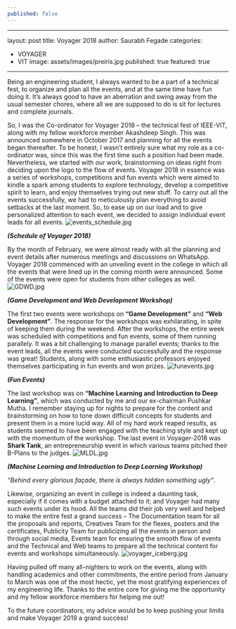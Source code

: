 ```yaml
---
published: false
---
```

---
layout: post
title: Voyager 2018
author: Saurabh Fegade
categories:
  - VOYAGER
  - VIT
image: assets/images/preiris.jpg
published: true
featured: true
---
Being an engineering student, I always wanted to be a part of a technical fest, to organize and plan all the events, and at the same time have fun doing it. It’s always good to have an aberration and swing away from the usual semester chores, where all we are supposed to do is sit for lectures and complete journals. 

So, I was the Co-ordinator for Voyager 2018 – the technical fest of IEEE-VIT, along with my fellow workforce member Akashdeep Singh. This was announced somewhere in October 2017 and planning for all the events began thereafter. To be honest, I wasn’t entirely sure what my role as a co-ordinator was, since this was the first time such a position had been made. Nevertheless, we started with our work, brainstorming on ideas right from deciding upon the logo to the flow of events. Voyager 2018 in essence was a series of workshops, competitions and fun events which were aimed to kindle a spark among students to explore technology, develop a competitive spirit to learn, and enjoy themselves trying out new stuff. To carry out all the events successfully, we had to meticulously plan everything to avoid setbacks at the last moment. So, to ease up on our load and to give personalized attention to each event, we decided to assign individual event leads for all events.
![events_schedule.jpg]({{site.baseurl}}/_posts/events_schedule.jpg)
 
**_(Schedule of Voyager 2018)_**

By the month of February, we were almost ready with all the planning and event details after numerous meetings and discussions on WhatsApp. Voyager 2018 commenced with an unveiling event in the college in which all the events that were lined up in the coming month were announced. Some of the events were open for students from other colleges as well. 
![GDWD.jpg]({{site.baseurl}}/_posts/GDWD.jpg)


**_(Game Development and Web Development Workshop)_**

The first two events were workshops on **“Game Development”** and **“Web Development”**. The response for the workshops was exhilarating, in spite of keeping them during the weekend. After the workshops, the entire week was scheduled with competitions and fun events, some of them running parallely. It was a bit challenging to manage parallel events; thanks to the event leads, all the events were conducted successfully and the response was great! Students, along with some enthusiastic professors enjoyed themselves participating in fun events and won prizes. 
![funevents.jpg]({{site.baseurl}}/_posts/funevents.jpg)


**_(Fun Events)_**

The last workshop was on **“Machine Learning and Introduction to Deep Learning”**, which was conducted by me and our ex-chairman Pushkar Mutha. I remember staying up for nights to prepare for the content and brainstorming on how to tone down difficult concepts for students and present them in a more lucid way. All of my hard work reaped results, as students seemed to have been engaged with the teaching style and kept up with the momentum of the workshop. The last event in Voyager-2018 was **Shark Tank**, an entrepreneurship event in which various teams pitched their B-Plans to the judges. 
![MLDL.jpg]({{site.baseurl}}/_posts/MLDL.jpg)


**_(Machine Learning and Introduction to Deep Learning Workshop)_**

_“Behind every glorious façade, there is always hidden something ugly”_.

Likewise, organizing an event in college is indeed a daunting task, especially if it comes with a budget attached to it; and Voyager had many such events under its hood. All the teams did their job very well and helped to make the entire fest a grand success – The Documentation team for all the proposals and reports, Creatives Team for the flexes, posters and the certificates, Publicity Team for publicizing all the events in person and through social media, Events team for ensuring the smooth flow of events and the Technical and Web teams to prepare all the technical content for events and workshops simultaneously.
![voyager_iceberg.jpg]({{site.baseurl}}/_posts/voyager_iceberg.jpg)


Having pulled off many all-nighters to work on the events, along with handling academics and other commitments, the entire period from January to March was one of the most hectic, yet the most gratifying experiences of my engineering life. Thanks to the entire core for giving me the opportunity and my fellow workforce members for helping me out! 

To the future coordinators, my advice would be to keep pushing your limits and make Voyager 2019 a grand success! 




